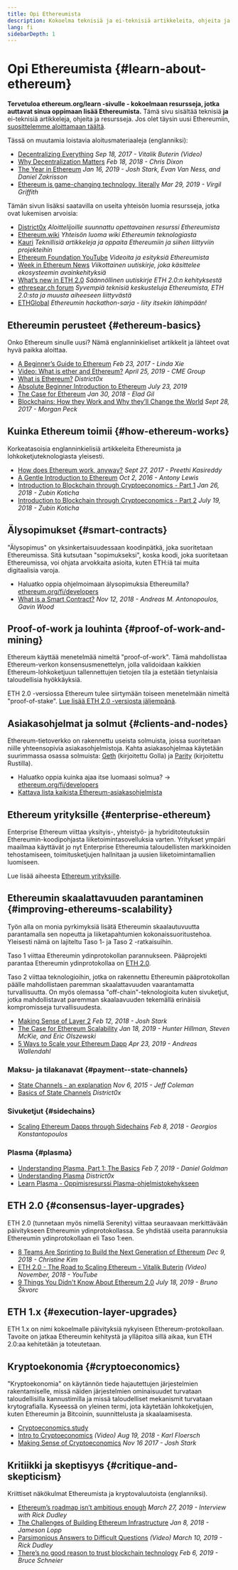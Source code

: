 ```yaml
---
title: Opi Ethereumista
description: Kokoelma teknisiä ja ei-teknisiä artikkeleita, ohjeita ja resursseja Ethereumin oppimiseen.
lang: fi
sidebarDepth: 1
---
```


# Opi Ethereumista {#learn-about-ethereum}

**Tervetuloa ethereum.org/learn -sivulle - kokoelmaan resursseja, jotka auttavat sinua oppimaan lisää Ethereumista.** Tämä sivu sisältää teknisiä **ja** ei-teknisiä artikkeleja, ohjeita ja resursseja. Jos olet täysin uusi Ethereumiin, [suosittelemme aloittamaan täältä](/beginners/).

Tässä on muutamia loistavia aloitusmateriaaleja (englanniksi):

- [Decentralizing Everything](https://www.youtube.com/watch?v=WSN5BaCzsbo&feature=youtu.be) _Sep 18, 2017 - Vitalik Buterin (Video)_
- [Why Decentralization Matters](https://medium.com/s/story/why-decentralization-matters-5e3f79f7638e) _Feb 18, 2018 - Chris Dixon_
- [The Year in Ethereum](https://medium.com/@jjmstark/the-year-in-ethereum-87a17d6f8276) _Jan 16, 2019 - Josh Stark, Evan Van Ness, and Daniel Zakrisson_
- [Ethereum is game-changing technology, literally](https://medium.com/@virgilgr/ethereum-is-game-changing-technology-literally-d67e01a01cf8) _Mar 29, 2019 - Virgil Griffith_

Tämän sivun lisäksi saatavilla on useita yhteisön luomia resursseja, jotka ovat lukemisen arvoisia:

- [District0x](https://education.district0x.io/general-topics/understanding-ethereum/) _Aloittelijoille suunnattu opettavainen resurssi Ethereumista_
- [Ethereum.wiki](https://eth.wiki) _Yhteisön luoma wiki Ethereumin teknologiasta_
- [Kauri](https://kauri.io) _Teknillisiä artikkeleja ja oppaita Ethereumiin ja siihen liittyviin projekteihin_
- [Ethereum Foundation YouTube](https://www.youtube.com/channel/UCNOfzGXD_C9YMYmnefmPH0g) _Videoita ja esityksiä Ethereumista_
- [Week in Ethereum News](https://weekinethereumnews.com/) _Viikottainen uutiskirje, joka käsittelee ekosysteemin avainkehityksiä_
- [What’s new in ETH 2.0](https://eth2.news) _Säännöllinen uutiskirje ETH 2.0:n kehityksestä_
- [ethresear.ch forum](https://ethresear.ch/) _Syvempiä teknisiä keskusteluja Ethereumista, ETH 2.0:sta ja muusta aiheeseen liittyvästä_
- [ETHGlobal](https://ethglobal.co) _Ethereumin hackathon-sarja - liity itsekin lähimpään!_

## Ethereumin perusteet {#ethereum-basics}

Onko Ethereum sinulle uusi? Nämä englanninkieliset artikkelit ja lähteet ovat hyvä paikka aloittaa.

- [A Beginner’s Guide to Ethereum](https://blog.coinbase.com/a-beginners-guide-to-ethereum-46dd486ceecf) _Feb 23, 2017 - Linda Xie_
- [Video: What is ether and Ethereum?](https://www.youtube.com/watch?v=fjnovGRQrRE) _April 25, 2019 - CME Group_
- [What is Ethereum?](https://education.district0x.io/general-topics/understanding-ethereum/what-is-ethereum/) _District0x_
- [Absolute Beginner Introduction to Ethereum](https://www.mewtopia.com/absolute-beginners-guide/) _July 23, 2019_
- [The Case for Ethereum](http://blog.eladgil.com/2018/01/the-case-for-ethereum.html) _Jan 30, 2018 - Elad Gil_
- [Blockchains: How they Work and Why they’ll Change the World](https://spectrum.ieee.org/computing/networks/blockchains-how-they-work-and-why-theyll-change-the-world) _Sept 28, 2017 - Morgan Peck_

## Kuinka Ethereum toimii {#how-ethereum-works}

Korkeatasoisia englanninkielisiä artikkeleita Ethereumista ja lohkoketjuteknologiasta yleisesti.

- [How does Ethereum work, anyway?](https://medium.com/@preethikasireddy/how-does-ethereum-work-anyway-22d1df506369) _Sept 27, 2017 - Preethi Kasireddy_
- [A Gentle Introduction to Ethereum](https://bitsonblocks.net/2016/10/02/gentle-introduction-ethereum/) _Oct 2, 2016 - Antony Lewis_
- [Introduction to Blockchain through Cryptoeconomics - Part 1](https://medium.com/blockchain-at-berkeley/introduction-to-blockchain-through-cryptoeconomics-part-1-bitcoin-369f245067f9) _Jan 26, 2018 - Zubin Koticha_
- [Introduction to Blockchain through Cryptoeconomics - Part 2](https://medium.com/mechanism-labs/introduction-to-bitcoin-through-cryptoeconomics-part-2-proof-of-work-and-nakamoto-consensus-1252f6a6c012) _July 19, 2018 - Zubin Koticha_

## Älysopimukset {#smart-contracts}

"Älysopimus" on yksinkertaisuudessaan koodinpätkä, joka suoritetaan Ethereumissa. Sitä kutsutaan "sopimukseksi", koska koodi, joka suoritetaan Ethereumissa, voi ohjata arvokkaita asioita, kuten ETH:iä tai muita digitaalisia varoja.

- Haluatko oppia ohjelmoimaan älysopimuksia Ethereumilla? [ethereum.org/fi/developers](/developers/)
- [What is a Smart Contract?](https://github.com/ethereumbook/ethereumbook/blob/develop/07smart-contracts-solidity.asciidoc#what-is-a-smart-contract) _Nov 12, 2018 - Andreas M. Antonopoulos, Gavin Wood_

## Proof-of-work ja louhinta {#proof-of-work-and-mining}

Ethereum käyttää menetelmää nimeltä "proof-of-work". Tämä mahdollistaa Ethereum-verkon konsensusmenettelyn, jolla validoidaan kaikkien Ethereum-lohkoketjuun tallennettujen tietojen tila ja estetään tietynlaisia taloudellisia hyökkäyksiä.

ETH 2.0 -versiossa Ethereum tulee siirtymään toiseen menetelmään nimeltä "proof-of-stake". [Lue lisää ETH 2.0 -versiosta jäljempänä](#consensus-layer-upgrades).

## Asiakasohjelmat ja solmut {#clients-and-nodes}

Ethereum-tietoverkko on rakennettu useista solmuista, joissa suoritetaan niille yhteensopivia asiakasohjelmistoja. Kahta asiakasohjelmaa käytetään suurimmassa osassa solmuista: [Geth](https://geth.ethereum.org/) (kirjoitettu Golla) ja [Parity](https://www.parity.io/ethereum/) (kirjoitettu Rustilla).

- Haluatko oppia kuinka ajaa itse luomaasi solmua? → [ethereum.org/fi/developers](/developers/#clients-running-your-own-node/)
- [Kattava lista kaikista Ethereum-asiakasohjelmista](https://github.com/ConsenSys/ethereum-developer-tools-list#ethereum-clients)

## Ethereum yrityksille {#enterprise-ethereum}

Enterprise Ethereum viittaa yksityis-, yhteistyö- ja hybriditoteutuksiin Ethereumin-koodipohjasta liiketoimintasovelluksia varten. Yritykset ympäri maailmaa käyttävät jo nyt Enterprise Ethereumia taloudellisten markkinoiden tehostamiseen, toimitusketjujen hallnitaan ja uusien liiketoimintamallien luomiseen.

Lue lisää aiheesta [Ethereum yrityksille](/enterprise/).

## Ethereumin skaalattavuuden parantaminen {#improving-ethereums-scalability}

Työn alla on monia pyrkimyksiä lisätä Ethereumin skaalautuvuutta parantamalla sen nopeutta ja liiketapahtumien kokonaissuoritustehoa. Yleisesti nämä on lajiteltu Taso 1- ja Taso 2 -ratkaisuihin.

Taso 1 viittaa Ethereumin ydinprotokollan parannukseen. Pääprojekti parantaa Ethereumin ydinprotokollaa on [ETH 2.0](#consensus-layer-upgrades).

Taso 2 viittaa teknologioihin, jotka on rakennettu Ethereumin pääprotokollan päälle mahdollistaen paremman skaalattavuuden vaarantamatta turvallisuutta. On myös olemassa "off-chain"-teknologioita kuten sivuketjut, jotka mahdollistavat paremman skaalaavuuden tekemällä erinäisiä kompromisseja turvallisuudesta.

- [Making Sense of Layer 2](https://medium.com/l4-media/making-sense-of-ethereums-layer-2-scaling-solutions-state-channels-plasma-and-truebit-22cb40dcc2f4) _Feb 12, 2018 - Josh Stark_
- [The Case for Ethereum Scalability](https://medium.com/connext/the-case-for-ethereum-scalability-d2a8035f880f) _Jan 18, 2019 - Hunter Hillman, Steven McKie, and Eric Olszewski_
- [5 Ways to Scale your Ethereum Dapp](https://kauri.io/article/7ccaaa2fe7f344d5bf53807cb5c01530) _Apr 23, 2019 - Andreas Wallendahl_

### Maksu- ja tilakanavat {#payment--state-channels}

- [State Channels - an explanation](https://www.jeffcoleman.ca/state-channels/) _Nov 6, 2015 - Jeff Coleman_
- [Basics of State Channels](https://education.district0x.io/general-topics/understanding-ethereum/basics-state-channels/) _District0x_

### Sivuketjut {#sidechains}

- [Scaling Ethereum Dapps through Sidechains](https://medium.com/loom-network/dappchains-scaling-ethereum-dapps-through-sidechains-f99e51fff447) _Feb 8, 2018 - Georgios Konstantopoulos_

### Plasma {#plasma}

- [Understanding Plasma, Part 1: The Basics](https://www.theblockcrypto.com/2019/02/07/understanding-plasma-part-1-the-basics/) _Feb 7, 2019 - Daniel Goldman_
- [Understanding Plasma](https://education.district0x.io/general-topics/understanding-ethereum/understanding-plasma/) _District0x_
- [Learn Plasma - Oppimisresurssi Plasma-ohjelmistokehykseen](https://www.learnplasma.org/en/)

## ETH 2.0 {#consensus-layer-upgrades}

ETH 2.0 (tunnetaan myös nimellä Serenity) viittaa seuraavaan merkittävään päivitykseen Ethereumin ydinprotokollassa. Se yhdistää useita parannuksia Ethereumin ydinprotokollaan eli Taso 1:een.

- [8 Teams Are Sprinting to Build the Next Generation of Ethereum](https://www.coindesk.com/next-gen-buidlers-the-8-teams-working-on-ethereum-2-0) _Dec 9, 2018 - Christine Kim_
- [ETH 2.0 - The Road to Scaling Ethereum - Vitalik Buterin](https://youtu.be/kCVpDrlVesA) _(Video) November, 2018 - YouTube_
- [9 Things You Didn't Know About Ethereum 2.0](https://our.status.im/9-things-you-didnt-know-about-ethereum-2-0/) _July 18, 2019 - Bruno Škvorc_

## ETH 1.x {#execution-layer-upgrades}

ETH 1.x on nimi kokoelmalle päivityksiä nykyiseen Ethereum-protokollaan. Tavoite on jatkaa Ethereumin kehitystä ja ylläpitoa sillä aikaa, kun ETH 2.0:aa kehitetään ja toteutetaan.

## Kryptoekonomia {#cryptoeconomics}

"Kryptoekonomia" on käytännön tiede hajautettujen järjestelmien rakentamiselle, missä näiden järjestelmien ominaisuudet turvataan taloudellisilla kannustimilla ja missä taloudelliset mekanismit turvataan krytografialla. Kyseessä on yleinen termi, jota käytetään lohkoketjujen, kuten Ethereumin ja Bitcoinin, suunnittelusta ja skaalaamisesta.

- [Cryptoeconomics.study](https://cryptoeconomics.study/)
- [Intro to Cryptoeconomics](https://www.youtube.com/watch?v=F0FCI8GxO5I) _(Video) Aug 19, 2018 - Karl Floersch_
- [Making Sense of Cryptoeconomics](https://medium.com/l4-media/making-sense-of-cryptoeconomics-5edea77e4e8d) _Nov 16 2017 - Josh Stark_

## Kritiikki ja skeptisyys {#critique-and-skepticism}

Kriittiset näkökulmat Ethereumista ja kryptovaluutoista (englanniksi).

- [Ethereum’s roadmap isn’t ambitious enough](https://decryptmedia.com/6136/vulcanize-rick-dudley-ethereum-roadmap-makerdao-polkadot) _March 27, 2019 - Interview with Rick Dudley_
- [The Challenges of Building Ethereum Infrastructure](https://medium.com/@lopp/the-challenges-of-building-ethereum-infrastructure-87e443e47a4b) _Jan 8, 2018 - Jameson Lopp_
- [Parsimonious Answers to Difficult Questions](https://www.youtube.com/watch?v=GOkSg0BuSdw&feature=youtu.be) _(Video) March 10, 2019 - Rick Dudley_
- [There’s no good reason to trust blockchain technology](https://www.wired.com/story/theres-no-good-reason-to-trust-blockchain-technology/) _Feb 6, 2019 - Bruce Schneier_
